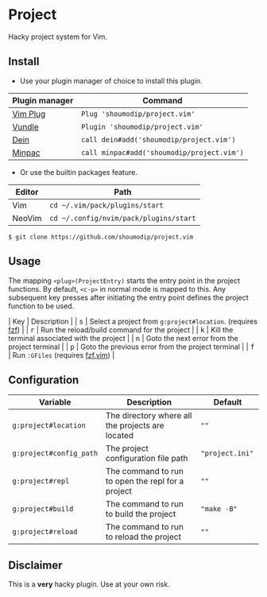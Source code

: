 # Project
Hacky project system for Vim.

## Install
- Use your plugin manager of choice to install this plugin.

| Plugin manager                                    | Command                                    |
| ------------------------------------------------- | ------------------------------------------ |
| [Vim Plug](https://github.com/junegunn/vim-plug)  | `Plug 'shoumodip/project.vim'`             |
| [Vundle](https://github.com/VundleVim/Vundle.vim) | `Plugin 'shoumodip/project.vim'`           |
| [Dein](https://github.com/Shougo/dein.vim)        | `call dein#add('shoumodip/project.vim')`   |
| [Minpac](https://github.com/k-takata/minpac)      | `call minpac#add('shoumodip/project.vim')` |

- Or use the builtin packages feature.

| Editor | Path                                   |
| ------ | -------------------------------------- |
| Vim    | `cd ~/.vim/pack/plugins/start`         |
| NeoVim | `cd ~/.config/nvim/pack/plugins/start` |

```console
$ git clone https://github.com/shoumodip/project.vim
```

## Usage
The mapping `<plug>(ProjectEntry)` starts the entry point in the project functions. By default, `<c-p>` in normal mode is mapped to this. Any subsequent key presses after initiating the entry point defines the project function to be used.

| Key          | Description                                                                                   |
| <kbd>s</kbd> | Select a project from `g:project#location`. (requires [fzf](https://github.com/junegunn/fzf)) |
| <kbd>r</kbd> | Run the reload/build command for the project                                                  |
| <kbd>k</kbd> | Kill the terminal associated with the project                                                 |
| <kbd>n</kbd> | Goto the next error from the project terminal                                                 |
| <kbd>p</kbd> | Goto the previous error from the project terminal                                             |
| <kbd>f</kbd> | Run `:GFiles` (requires [fzf.vim](https://github.com/junegunn/fzf.vim))                       |

## Configuration
| Variable                | Description                                       | Default         |
| ----------------------- | ------------------------------------------------- | --------------- |
| `g:project#location`    | The directory where all the projects are located  | `""`            |
| `g:project#config_path` | The project configuration file path               | `"project.ini" `|
| `g:project#repl`        | The command to run to open the repl for a project | `""`            |
| `g:project#build`       | The command to run to build the project           | `"make -B"`     |
| `g:project#reload`      | The command to run to reload the project          | `""`            |

## Disclaimer
This is a **very** hacky plugin. Use at your own risk.
